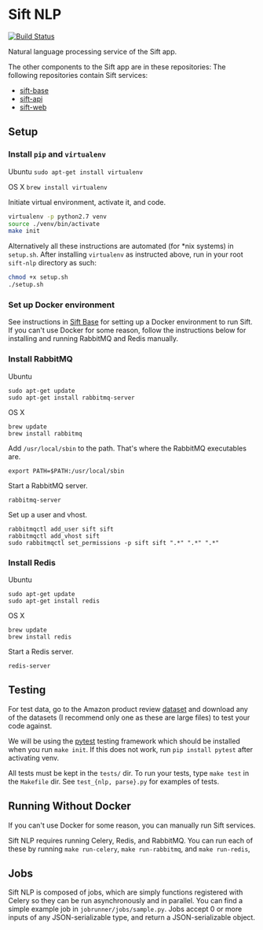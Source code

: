 # Sift NLP
[![Build Status](https://api.travis-ci.org/ubclaunchpad/sift-nlp.svg?branch=master)](https://travis-ci.org/ubclaunchpad/sift-nlp)

Natural language processing service of the Sift app.

The other components to the Sift app are in these repositories:
The following repositories contain Sift services:
* [sift-base](https://github.com/ubclaunchpad/sift-base)
* [sift-api](https://github.com/ubclaunchpad/sift-api)
* [sift-web](https://github.com/ubclaunchpad/sift-web)


## Setup

### Install `pip` and `virtualenv`

Ubuntu
`sudo apt-get install virtualenv`

OS X
`brew install virtualenv`

Initiate virtual environment, activate it, and code.
```bash
virtualenv -p python2.7 venv
source ./venv/bin/activate
make init
```

Alternatively all these instructions are automated (for \*nix systems) in `setup.sh`. After installing `virtualenv` as instructed above, run in your root `sift-nlp` directory as such:
```bash
chmod +x setup.sh
./setup.sh
```

### Set up Docker environment

See instructions in [Sift Base](https://github.com/ubclaunchpad/sift-base) for setting up a Docker environment to run Sift. If you can't use Docker for some reason, follow the instructions below for installing and running RabbitMQ and Redis manually.

### Install RabbitMQ

Ubuntu
```
sudo apt-get update
sudo apt-get install rabbitmq-server
```

OS X
```
brew update
brew install rabbitmq
```

Add `/usr/local/sbin` to the path. That's where the RabbitMQ executables are.
```
export PATH=$PATH:/usr/local/sbin
```

Start a RabbitMQ server.
```
rabbitmq-server
```

Set up a user and vhost.
```
rabbitmqctl add_user sift sift
rabbitmqctl add_vhost sift
sudo rabbitmqctl set_permissions -p sift sift ".*" ".*" ".*"
```

### Install Redis

Ubuntu
```
sudo apt-get update
sudo apt-get install redis
```

OS X
```
brew update
brew install redis
```

Start a Redis server.
```
redis-server
```

## Testing

For test data, go to the Amazon product review [dataset](http://jmcauley.ucsd.edu/data/amazon/) and download any of the datasets (I recommend only one as these are large files) to test your code against.

We will be using the [pytest](http://doc.pytest.org/en/latest/) testing framework which should be installed when you run `make init`. If this does not work, run `pip install pytest` after activating venv.

All tests must be kept in the `tests/` dir. To run your tests, type `make test` in the `Makefile` dir. See `test_{nlp, parse}.py` for examples of tests.

## Running Without Docker

If you can't use Docker for some reason, you can manually run Sift services.

Sift NLP requires running Celery, Redis, and RabbitMQ. You can run each of these by running `make run-celery`, `make run-rabbitmq`, and `make run-redis`,

## Jobs

Sift NLP is composed of jobs, which are simply functions registered with Celery so they can be run asynchronously and in parallel. You can find a simple example job in `jobrunner/jobs/sample.py`. Jobs accept 0 or more inputs of any JSON-serializable type, and return a JSON-serializable object.
